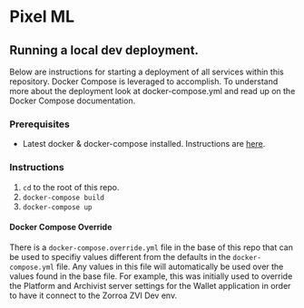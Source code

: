 # Pixel ML

## Running a local dev deployment.
Below are instructions for starting a deployment of all services within this repository. 
Docker Compose is leveraged to accomplish. To understand more about the deployment look at 
docker-compose.yml and read up on the Docker Compose documentation.

### Prerequisites
- Latest docker & docker-compose installed. Instructions are 
[here](https://docs.docker.com/v17.09/engine/installation/).

### Instructions
1. `cd` to the root of this repo.
1. `docker-compose build`
1. `docker-compose up`

#### Docker Compose Override
There is a `docker-compose.override.yml` file in the base of this repo that can be used
to specifiy values different from the defaults in the `docker-compose.yml` file. Any 
values in this file will automatically be used over the values found in the base file. For
example, this was initially used to override the Platform and Archivist server settings
for the Wallet application in order to have it connect to the Zorroa ZVI Dev env.